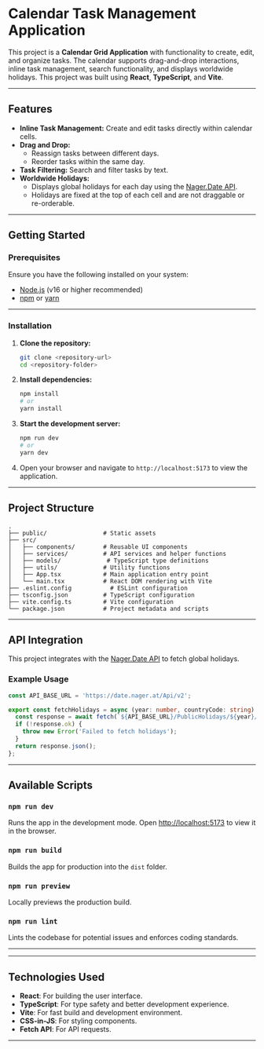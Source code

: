 # Calendar Task Management Application

This project is a **Calendar Grid Application** with functionality to create, edit, and organize tasks. The calendar supports drag-and-drop interactions, inline task management, search functionality, and displays worldwide holidays. This project was built using **React**, **TypeScript**, and **Vite**.

---

## **Features**

- **Inline Task Management:** Create and edit tasks directly within calendar cells.
- **Drag and Drop:**
  - Reassign tasks between different days.
  - Reorder tasks within the same day.
- **Task Filtering:** Search and filter tasks by text.
- **Worldwide Holidays:**
  - Displays global holidays for each day using the [Nager.Date API](https://date.nager.at/swagger/index.html).
  - Holidays are fixed at the top of each cell and are not draggable or re-orderable.

---

## **Getting Started**

### Prerequisites

Ensure you have the following installed on your system:

- [Node.js](https://nodejs.org/) (v16 or higher recommended)
- [npm](https://www.npmjs.com/) or [yarn](https://yarnpkg.com/)

---

### Installation

1. **Clone the repository:**
   ```bash
   git clone <repository-url>
   cd <repository-folder>
   ```

2. **Install dependencies:**
   ```bash
   npm install
   # or
   yarn install
   ```

3. **Start the development server:**
   ```bash
   npm run dev
   # or
   yarn dev
   ```

4. Open your browser and navigate to `http://localhost:5173` to view the application.

---

## **Project Structure**

```
.
├── public/                # Static assets
├── src/
│   ├── components/        # Reusable UI components
│   ├── services/          # API services and helper functions
│   ├── models/             # TypeScript type definitions
│   ├── utils/             # Utility functions
│   ├── App.tsx            # Main application entry point
│   └── main.tsx           # React DOM rendering with Vite
├── .eslint.config           # ESLint configuration
├── tsconfig.json          # TypeScript configuration
├── vite.config.ts         # Vite configuration
└── package.json           # Project metadata and scripts
```

---

## **API Integration**

This project integrates with the [Nager.Date API](https://date.nager.at/swagger/index.html) to fetch global holidays.

### Example Usage

```typescript
const API_BASE_URL = 'https://date.nager.at/Api/v2';

export const fetchHolidays = async (year: number, countryCode: string) => {
  const response = await fetch(`${API_BASE_URL}/PublicHolidays/${year}/${countryCode}`);
  if (!response.ok) {
    throw new Error('Failed to fetch holidays');
  }
  return response.json();
};
```

---

## **Available Scripts**

### `npm run dev`

Runs the app in the development mode. Open [http://localhost:5173](http://localhost:5173) to view it in the browser.

### `npm run build`

Builds the app for production into the `dist` folder.

### `npm run preview`

Locally previews the production build.

### `npm run lint`

Lints the codebase for potential issues and enforces coding standards.

---

---

## **Technologies Used**

- **React**: For building the user interface.
- **TypeScript**: For type safety and better development experience.
- **Vite**: For fast build and development environment.
- **CSS-in-JS**: For styling components.
- **Fetch API**: For API requests.

---

